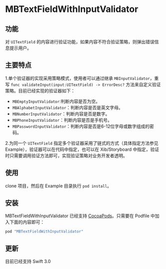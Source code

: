 # MBTextFieldWithInputValidator

## 功能

对 `UITextField` 的内容进行验证功能，如果内容不符合验证策略，则弹出错误信息提示用户。

## 主要特点

1.单个验证器的实现采用策略模式，使用者可以通过继承 `MBInputValidator`，重写 `func validateInput(input:UITextField) -> ErrorDesc?` 方法来自定义验证策略。目前已经实现的验证器如下：

- `MBEmptyInputValidator`:判断内容是否为空。
- `MBAlphabetInputValidator`：判断内容是否是英文字母。
- `MBNumberInputValidator`：判断内容是否是数字。
- `MBPhoneInputValidator`：判断内容是否是手机号。
- `MBPasswordInputValidator`：判断内容是否是6-12位字母或数字组成的密码。

2.为同一个 `UITextField` 指定多个验证器采用了链式的方式（具体指定方法参见 Example），验证器可以在代码中指定，也可以在 Xib/Storyboard 中指定，验证时只需要调用验证方法即可，实现验证策略对业务开发者透明。

## 使用

clone 项目，然后在 Example 目录执行 `pod install`。


## 安装

MBTextFieldWithInputValidator 已经支持 [CocoaPods](http://cocoapods.org)。只需要在 Podfile 中加入下面的内容即可：

```ruby
pod "MBTextFieldWithInputValidator"
```

## 更新

目前已经支持 Swift 3.0

